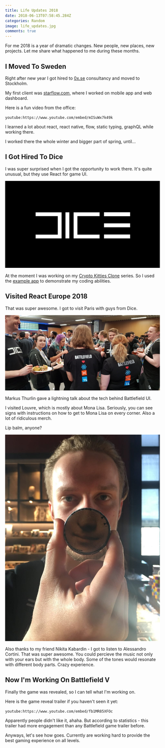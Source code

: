 ```yaml
---
title: Life Updates 2018
date: 2018-06-13T07:58:45.284Z
categories: Random
image: life_updates.jpg
comments: true
---
```


For me 2018 is a year of dramatic changes. New people, new places, new projects. Let me share what happened to me during these months.

## I Moved To Sweden

Right after new year I got hired to [0x.se](http://0x.se) consultancy and moved to Stockholm.

My first client was [starflow.com](http://starflow.com), where I worked on mobile app and web dashboard.

Here is a fun video from the office:

`youtube:https://www.youtube.com/embed/mISuWx7k49k`

I learned a lot about react, react native, flow, static typing, graphQL while working there.

I worked there the whole winter and bigger part of spring, until...

## I Got Hired To Dice

I was super surprised when I got the opportunity to work there. It's quite unusual, but they use React for game UI.

![dice](dice.jpg)

At the moment I was working on my [Crypto Kitties Clone](https://maksimivanov.com/posts/gradient-coin-tutorial/) series. So I used the [example app](https://github.com/satansdeer/gradient-token)
to demonstrate my coding abilities.

## Visited React Europe 2018

That was super awesome. I got to visit Paris with guys from Dice.

![react-europe](react-europe.jpg)

Markus Thurlin gave a lightning talk about the tech behind Battlefield UI.

I visited Louvre, which is mostly about Mona Lisa. Seriously, you can see signs with instructions on how to get to Mona Lisa on every corner. Also a lot of ridiculous merch.

Lip balm, anyone?

![mona lisa](mona_lisa.jpg)

Also thanks to my friend Nikita Kabardin - I got to listen to Alessandro Cortini. That was super awesome. You could percieve the music not only with your ears but with the whole body. Some of the tones would resonate with different body parts. Crazy experience.

## Now I'm Working On Battlefield V

Finally the game was revealed, so I can tell what I'm working on.

Here is the game reveal trailer if you haven't seen it yet:

`youtube:https://www.youtube.com/embed/fb1MR85XFOc`

Apparently people didn't like it, ahaha. But according to statistics - this trailer had more engagement than any Battlefield game trailer before.

Anyways, let's see how goes. Currently are working hard to provide the best gaming experience on all levels.
